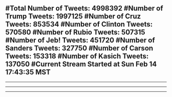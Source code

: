 #Total Number of Tweets: 4998392 
#Number of Trump Tweets: 1997125
#Number of Cruz Tweets: 853534
#Number of Clinton Tweets: 570580
#Number of Rubio Tweets: 507315
#Number of Jeb! Tweets: 451720
#Number of Sanders Tweets: 327750
#Number of Carson Tweets: 153318
#Number of Kasich Tweets: 137050
#Current Stream Started at Sun Feb 14 17:43:35 MST
---
---
---
---
